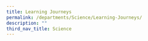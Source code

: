 ```yaml
---
title: Learning Journeys
permalink: /departments/Science/Learning-Journeys/
description: ""
third_nav_title: Science
---
```

